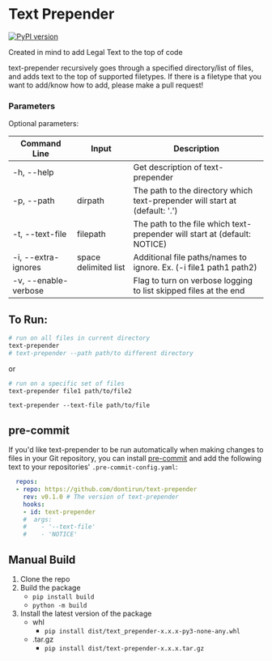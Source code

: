 <!--
Copyright 2021 Arun Donti
SPDX-License-Identifier: MIT
-->
# Text Prepender

[![PyPI version](https://badge.fury.io/py/text-prepender.svg)](https://badge.fury.io/py/text-prepender)

Created in mind to add Legal Text to the top of code

text-prepender recursively goes through a specified directory/list of files, and adds text to the top of supported filetypes.
If there is a filetype that you want to add/know how to add, please make a pull request!

### Parameters

Optional parameters:

| Command Line         | Input                | Description                                                                  |
| -------------------- | -------------------- | ---------------------------------------------------------------------------- |
| -h, --help           |                      | Get description of text-prepender                                            |
| -p, --path           | dirpath              | The path to the directory which text-prepender will start at (default: '.')  |
| -t, --text-file      | filepath             | The path to the file which text-prepender will start at (default: NOTICE)    |
| -i, --extra-ignores  | space delimited list | Additional file paths/names to ignore. Ex. (-i file1 path1 path2)            |
| -v, --enable-verbose |                      | Flag to turn on verbose logging to list skipped files at the end             |

## To Run:

```bash
# run on all files in current directory
text-prepender
# text-prepender --path path/to different directory
```

or

```bash
# run on a specific set of files
text-prepender file1 path/to/file2
```

`text-prepender --text-file path/to/file`

## pre-commit

If you'd like text-prepender to be run automatically when making changes to files in your Git repository, you can install [pre-commit](https://pre-commit.com/) and add the following text to your repositories' `.pre-commit-config.yaml`:

```yaml
  repos:
  - repo: https://github.com/dontirun/text-prepender
    rev: v0.1.0 # The version of text-prepender
    hooks:
    - id: text-prepender
    #  args:
    #    - '--text-file'
    #    - 'NOTICE'
```
## Manual Build

1. Clone the repo
2. Build the package
   - `pip install build`
   - `python -m build`
3. Install the latest version of the package
   - whl
     - `pip install dist/text_prepender-x.x.x-py3-none-any.whl`
   - .tar.gz
     - `pip install dist/text-prepender-x.x.x.tar.gz`

</details>
